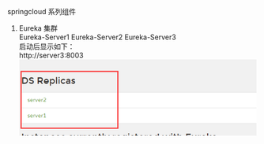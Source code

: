 springcloud 系列组件

1. Eureka 集群 <br>
   Eureka-Server1 Eureka-Server2 Eureka-Server3 <br>
   启动后显示如下： <br>
   http://server3:8003  <br>
  ![image](https://github.com/scottpeng/xd-springcloud/blob/master/images-folder/eureka-sever.png)
   
  
